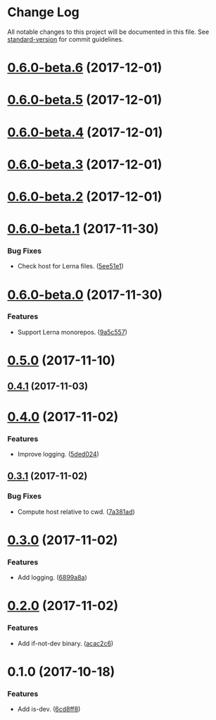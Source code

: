 # Change Log

All notable changes to this project will be documented in this file. See [standard-version](https://github.com/conventional-changelog/standard-version) for commit guidelines.

<a name="0.6.0-beta.6"></a>
# [0.6.0-beta.6](https://github.com/darkobits/is-dev/compare/v0.6.0-beta.5...v0.6.0-beta.6) (2017-12-01)



<a name="0.6.0-beta.5"></a>
# [0.6.0-beta.5](https://github.com/darkobits/is-dev/compare/v0.6.0-beta.4...v0.6.0-beta.5) (2017-12-01)



<a name="0.6.0-beta.4"></a>
# [0.6.0-beta.4](https://github.com/darkobits/is-dev/compare/v0.6.0-beta.3...v0.6.0-beta.4) (2017-12-01)



<a name="0.6.0-beta.3"></a>
# [0.6.0-beta.3](https://github.com/darkobits/is-dev/compare/v0.6.0-beta.2...v0.6.0-beta.3) (2017-12-01)



<a name="0.6.0-beta.2"></a>
# [0.6.0-beta.2](https://github.com/darkobits/is-dev/compare/v0.6.0-beta.1...v0.6.0-beta.2) (2017-12-01)



<a name="0.6.0-beta.1"></a>
# [0.6.0-beta.1](https://github.com/darkobits/is-dev/compare/v0.6.0-beta.0...v0.6.0-beta.1) (2017-11-30)


### Bug Fixes

* Check host for Lerna files. ([5ee51e1](https://github.com/darkobits/is-dev/commit/5ee51e1))



<a name="0.6.0-beta.0"></a>
# [0.6.0-beta.0](https://github.com/darkobits/is-dev/compare/v0.5.0...v0.6.0-beta.0) (2017-11-30)


### Features

* Support Lerna monorepos. ([9a5c557](https://github.com/darkobits/is-dev/commit/9a5c557))



<a name="0.5.0"></a>
# [0.5.0](https://github.com/darkobits/is-dev/compare/v0.4.1...v0.5.0) (2017-11-10)



<a name="0.4.1"></a>
## [0.4.1](https://github.com/darkobits/is-dev/compare/v0.4.0...v0.4.1) (2017-11-03)



<a name="0.4.0"></a>
# [0.4.0](https://github.com/darkobits/is-dev/compare/v0.3.1...v0.4.0) (2017-11-02)


### Features

* Improve logging. ([5ded024](https://github.com/darkobits/is-dev/commit/5ded024))



<a name="0.3.1"></a>
## [0.3.1](https://github.com/darkobits/is-dev/compare/v0.3.0...v0.3.1) (2017-11-02)


### Bug Fixes

* Compute host relative to cwd. ([7a381ad](https://github.com/darkobits/is-dev/commit/7a381ad))



<a name="0.3.0"></a>
# [0.3.0](https://github.com/darkobits/is-dev/compare/v0.2.0...v0.3.0) (2017-11-02)


### Features

* Add logging. ([6899a8a](https://github.com/darkobits/is-dev/commit/6899a8a))



<a name="0.2.0"></a>
# [0.2.0](https://github.com/darkobits/is-dev/compare/v0.1.0...v0.2.0) (2017-11-02)


### Features

* Add if-not-dev binary. ([acac2c6](https://github.com/darkobits/is-dev/commit/acac2c6))



<a name="0.1.0"></a>
# 0.1.0 (2017-10-18)


### Features

* Add is-dev. ([6cd8ff8](https://github.com/darkobits/dev-prepare/commit/6cd8ff8))
